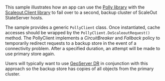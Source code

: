 This sample illustrates how an app can use the [Polly library](https://github.com/App-vNext/Polly) with the [Scaleout.Client library](https://static.scaleoutsoftware.com/docs/dotnet_client/index.html) to fail over to a second, backup cluster of ScaleOut StateServer hosts. 

The sample provides a generic `PollyClient` class. Once instantiated, cache accesses should be wrapped by the `PollyClient.DoScaleoutRequest()` method. The PollyClient implements a *CircuitBreaker* and *Fallback* policy to temporarily redirect requests to a backup store in the event of a connectivity problem. After a specified duration, an attempt will be made to use primary store again.

Users will typically want to use [GeoServer DR](https://www.scaleoutsoftware.com/products/geoserver/) in conjunction with this approach so the backup store has copies of all objects from the primary cluster.
